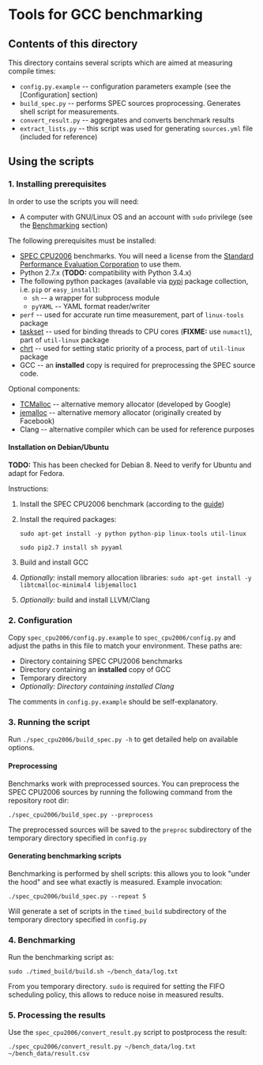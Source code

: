 # Tools for GCC benchmarking

## Contents of this directory

This directory contains several scripts which are aimed at measuring compile times:
- `config.py.example` -- configuration parameters example (see the [Configuration] section)
- `build_spec.py` -- performs SPEC sources proprocessing. Generates shell script for measurements.
- `convert_result.py` -- aggregates and converts benchmark results
- `extract_lists.py` -- this script was used for generating `sources.yml` file (included for reference)

## Using the scripts

### 1. Installing prerequisites

In order to use the scripts you will need:
- A computer with GNU/Linux OS and an account with `sudo` privilege (see the [Benchmarking](.#4-benchmarking) section)

The following prerequisites must be installed:

- [SPEC CPU2006](https://www.spec.org/cpu2006/) benchmarks. You will need a license from the [Standard Performance Evaluation Corporation](https://www.spec.org/) to use them.
- Python 2.7.x (**TODO:** compatibility with Python 3.4.x)
- The following python packages (available via [pypi](https://pypi.python.org/pypi) package collection, i.e. `pip` or `easy_install`):
    - `sh` -- a wrapper for subprocess module
    - `pyYAML` -- YAML format reader/writer
- `perf` -- used for accurate run time measurement, part of `linux-tools` package
- [taskset](http://linux.die.net/man/1/taskset) -- used for binding threads to CPU cores (**FIXME:** use `numactl`), part of `util-linux` package
- [chrt](http://linux.die.net/man/1/chrt) -- used for setting static priority of a process, part of `util-linux` package
- GCC -- an **installed** copy is required for preprocessing the SPEC source code. 

Optional components:

- [TCMalloc](http://goog-perftools.sourceforge.net/doc/tcmalloc.html) -- alternative memory allocator (developed by Google)
- [jemalloc](http://www.canonware.com/jemalloc) -- alternative memory allocator (originally created by Facebook)
- Clang -- alternative compiler which can be used for reference purposes

#### Installation on Debian/Ubuntu

**TODO:** This has been checked for Debian 8. Need to verify for Ubuntu and adapt for Fedora.

Instructions:

1. Install the SPEC CPU2006 benchmark (according to the [guide](https://www.spec.org/cpu2006/Docs/install-guide-unix.html))
2. Install the required packages:

    `sudo apt-get install -y python python-pip linux-tools util-linux`

    `sudo pip2.7 install sh pyyaml`
3. Build and install GCC
4. _Optionally:_ install memory allocation libraries:
    `sudo apt-get install -y libtcmalloc-minimal4 libjemalloc1`
5. _Optionally:_ build and install LLVM/Clang
    
### 2. Configuration

Copy `spec_cpu2006/config.py.example` to `spec_cpu2006/config.py` and adjust the paths in this file to match your environment. These paths are:

- Directory containing SPEC CPU2006 benchmarks
- Directory containing an **installed** copy of GCC
- Temporary directory
- _Optionally: Directory containing installed Clang_

The comments in `config.py.example` should be self-explanatory.

### 3. Running the script

Run `./spec_cpu2006/build_spec.py -h` to get detailed help on available options.

#### Preprocessing 

Benchmarks work with preprocessed sources. You can preprocess the SPEC CPU2006 sources by running the following command from the repository root dir:
    
    ./spec_cpu2006/build_spec.py --preprocess
    
The preprocessed sources will be saved to the `preproc` subdirectory of the temporary directory specified in `config.py`

#### Generating benchmarking scripts

Benchmarking is performed by shell scripts: this allows you to look "under the hood" and see what exactly is measured. Example invocation:

    ./spec_cpu2006/build_spec.py --repeat 5

Will generate a set of scripts in the `timed_build` subdirectory of the temporary directory specified in `config.py`

### 4. Benchmarking

Run the benchmarking script as:

    sudo ./timed_build/build.sh ~/bench_data/log.txt
    
From you temporary directory. `sudo` is required for setting the FIFO scheduling policy, this allows to reduce noise in measured results.

### 5. Processing the results

Use the `spec_cpu2006/convert_result.py` script to postprocess the result:

    ./spec_cpu2006/convert_result.py ~/bench_data/log.txt ~/bench_data/result.csv
